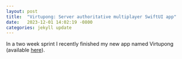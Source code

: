 ```yaml
---
layout: post
title:  "Virtupong: Server authoritative multiplayer SwiftUI app"
date:   2023-12-01 14:02:19 -0800
categories: jekyll update
---
```

In a two week sprint I recently finished my new app named Virtupong (available [here](https://apps.apple.com/eg/app/virtupong/id6468917351)).
